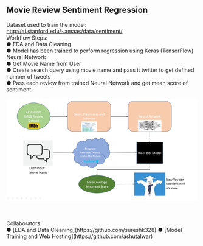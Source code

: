 ## Movie Review Sentiment Regression ##
Dataset used to train the model: 
</br>
http://ai.stanford.edu/~amaas/data/sentiment/
</br>
Workflow Steps:
</br>
● EDA and Data Cleaning
</br>
● Model has been trained to perform regression using Keras (TensorFlow) Neural Network
</br>
● Get Movie Name from User
</br>
● Create search query using movie name and pass it twitter to get defined number of tweets
</br>
● Pass each review from trained Neural Network and get mean score of sentiment
</br>


![Workflow](https://github.com/sureshk328/Movie_Review_Sentiment_Regression/blob/main/Workflow.jpg?raw=true)


</br>
</br>
Collaborators:
</br>
● [EDA and Data Cleaning](https://github.com/sureshk328)
● [Model Training and Web Hosting](https://github.com/ashutalwar)

